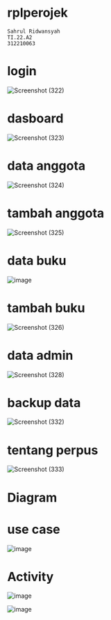 # rplperojek

```
Sahrul Ridwansyah
TI.22.A2
312210063
```

# login
![Screenshot (322)](https://github.com/sahrul180304/rplperojek/assets/115526901/9fd68489-e2fc-4f15-b181-4377ca25df5f)

# dasboard
![Screenshot (323)](https://github.com/sahrul180304/rplperojek/assets/115526901/2ffec9b8-0981-470b-ac7b-6c72bdcba1cf)

# data anggota
![Screenshot (324)](https://github.com/sahrul180304/rplperojek/assets/115526901/cc868085-b061-47b6-bf9b-9d36aaf60538)

# tambah anggota
![Screenshot (325)](https://github.com/sahrul180304/rplperojek/assets/115526901/146ca10e-5565-43c0-b647-a5161c0595dc)

# data buku
![image](https://github.com/sahrul180304/rplperojek/assets/115526901/0cd5ff84-c03a-44a2-9cfb-fb88b7e7ed9a)

# tambah buku
![Screenshot (326)](https://github.com/sahrul180304/rplperojek/assets/115526901/85306555-eb11-4880-9864-776f8110d9e9)

# data admin
![Screenshot (328)](https://github.com/sahrul180304/rplperojek/assets/115526901/b6dbd247-45a1-46e6-96dd-86668e834bb0)

# backup data
![Screenshot (332)](https://github.com/sahrul180304/rplperojek/assets/115526901/b451bb72-1252-4c8a-ae32-0e92ed2ef5cd)

# tentang perpus
![Screenshot (333)](https://github.com/sahrul180304/rplperojek/assets/115526901/357e670d-ec59-4228-b784-45ce6b6d0f2b)

# Diagram

# use case
![image](https://github.com/sahrul180304/rplperojek/assets/115526901/893f50d8-2ab6-4694-a34a-aafeadc2df2b)

# Activity 
![image](https://github.com/sahrul180304/rplperojek/assets/115526901/50a41428-8d73-4114-98cb-9002a259aaaa)

![image](https://github.com/sahrul180304/rplperojek/assets/115526901/5b815b62-8746-452a-bc4b-d8ebcf3282eb)


